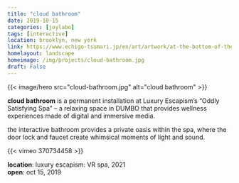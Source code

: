 ```yaml
---
title: "cloud bathroom"
date: 2019-10-15
categories: [joylabo]
tags: [interactive]
location: brooklyn, new york
link: https://www.echigo-tsumari.jp/en/art/artwork/at-the-bottom-of-the-swimming-pool/
homelayout: landscape
homeimage: /img/projects/cloud-bathroom.jpg
draft: False
---
```


{{< image/hero src="cloud-bathroom.jpg" alt="cloud bathroom" >}}

**cloud bathroom** is a permanent installation at Luxury Escapism’s “Oddly Satisfying Spa” – a relaxing space in DUMBO that provides wellness experiences made of digital and immersive media. 

the interactive bathroom provides a private oasis within the spa, where the door lock and faucet create whimsical moments of light and sound.

{{< vimeo 370734458 >}}

**location**: luxury escapism: VR spa, 2021\
**open**: oct 15, 2019
